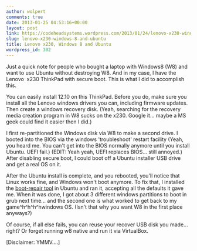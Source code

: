 ```yaml
---
author: wolpert
comments: true
date: 2013-01-25 04:53:16+00:00
layout: post
link: https://codeheadsystems.wordpress.com/2013/01/24/lenovo-x230-windows-8-and-ubuntu/
slug: lenovo-x230-windows-8-and-ubuntu
title: Lenovo x230, Windows 8 and Ubuntu
wordpress_id: 302
---
```


Just a quick note for people who bought a laptop with Windows8 (W8) and want to use Ubuntu without destroying W8. And in my case, I have the Lenovo  x230 ThinkPad with secure boot. This is what I did to accomplish this.

You can easily install 12.10 on this ThinkPad. Before you do, make sure you install all the Lenovo windows drivers you can, including firmware updates. Then create a windows recovery disk. (Yeah, searching for the recovery media creation program in W8 sucks on the x230. Google it... maybe a MS geek could find it easier then I did.)

I first re-partitioned the Windows disk via W8 to make a second drive. I booted into the BIOS via the windows 'troubleshoot' restart facility (Yeah, you heard me. You can't get into the BIOS normally anymore until you install Ubuntu. UEFI fail.) (EDIT: Yeah yeah, UEFI replaces BIOS... still annoyed.) After disabling secure boot, I could boot off a Ubuntu installer USB drive and get a real OS on it.

After the Ubuntu install is complete, and you rebooted, you'll notice that Linux works fine, and Windows won't boot anymore. To fix that, I installed the [boot-repair tool](https://help.ubuntu.com/community/Boot-Repair) in Ubuntu and ran it, accepting all the defaults it gave me. When it was done, I got about 3 different windows partitions to boot in grub next time... and the second one is what worked to get back to my game^h^h^h^hwindows OS. (Isn't that why you want W8 in the first place anyways?)

Of course, if all else fails, you can reuse your recover USB disk you made... right? Or forget running w8 native and run it via VirtualBox.

[Disclaimer: YMMV....]

